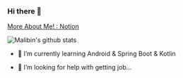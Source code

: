 ### Hi there 👋

[More About Me! : Notion](https://www.notion.so/Yun-Hyeok-348a6e012ec44f10a4b6d468701a2652)

![Malibin's github stats](https://github-readme-stats.vercel.app/api?username=nightmare73&show_icons=true&theme=dark)

<!-- - 🔭 I’m currently working on ... -->
- 🌱 I’m currently learning Android & Spring Boot & Kotlin
<!-- - 👯 I’m looking to collaborate on ... -->
- 🤔 I’m looking for help with getting job...
<!-- - 💬 Ask me about ... -->
<!-- - 📫 How to reach me:  -->
<!-- - 😄 Pronouns: ... -->
<!-- - ⚡ Fun fact: ... -->

